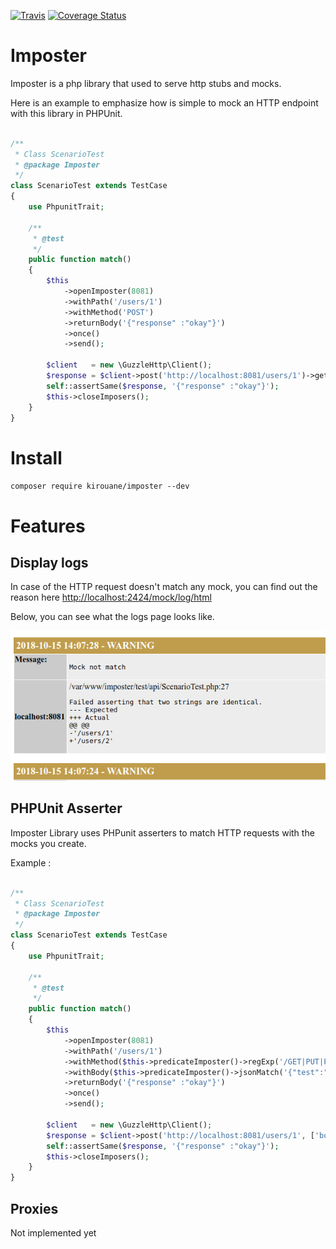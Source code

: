 [![Travis](https://travis-ci.com/Kirouane/imposter.svg?branch=master)](https://travis-ci.com/Kirouane/imposter.svg?branch=master)
[![Coverage Status](https://coveralls.io/repos/github/Kirouane/imposter/badge.svg)](https://coveralls.io/github/Kirouane/imposter?branch=master)

Imposter
======

Imposter is a php library that used to serve http stubs and mocks.

Here is an example to emphasize how is simple to mock an HTTP endpoint with this library in PHPUnit.

```php

/**
 * Class ScenarioTest
 * @package Imposter
 */
class ScenarioTest extends TestCase
{
    use PhpunitTrait;

    /**
     * @test
     */
    public function match()
    {
        $this
            ->openImposter(8081)
            ->withPath('/users/1')
            ->withMethod('POST')
            ->returnBody('{"response" :"okay"}')
            ->once()
            ->send();

        $client   = new \GuzzleHttp\Client();
        $response = $client->post('http://localhost:8081/users/1')->getBody()->getContents();
        self::assertSame($response, '{"response" :"okay"}');
        $this->closeImposers();
    }
}
```

Install
==

`composer require kirouane/imposter --dev`

Features
==

## Display logs

In case of the HTTP request doesn't match any mock, you can find out the reason here [http://localhost:2424/mock/log/html](http://localhost:2424/mock/log/html)

Below, you can see what the logs page looks like.

![Logs](doc/log.png) 

## PHPUnit Asserter

Imposter Library uses PHPunit asserters to match HTTP requests with the mocks you create.

Example :

```php

/**
 * Class ScenarioTest
 * @package Imposter
 */
class ScenarioTest extends TestCase
{
    use PhpunitTrait;

    /**
     * @test
     */
    public function match()
    {
        $this
            ->openImposter(8081)
            ->withPath('/users/1')
            ->withMethod($this->predicateImposter()->regExp('/GET|PUT|POST/'))
            ->withBody($this->predicateImposter()->jsonMatch('{"test":"[a-z]{4}"}'))
            ->returnBody('{"response" :"okay"}')
            ->once()
            ->send();

        $client   = new \GuzzleHttp\Client();
        $response = $client->post('http://localhost:8081/users/1', ['body' => '{"test":"abcd"}'])->getBody()->getContents();
        self::assertSame($response, '{"response" :"okay"}');
        $this->closeImposers();
    }
}
```


## Proxies

Not implemented yet
